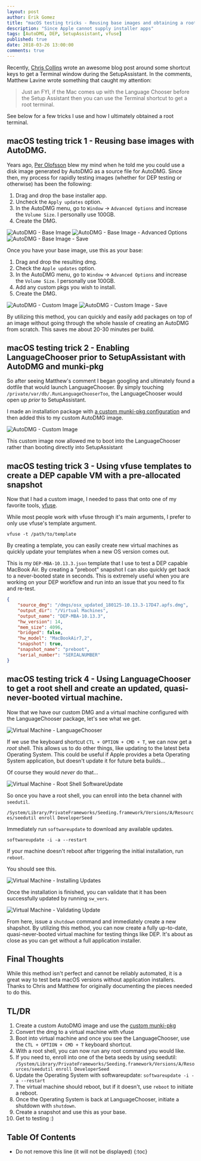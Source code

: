 ```yaml
---
layout: post
author: Erik Gomez
title: "macOS testing tricks - Reusing base images and obtaining a root shell prior to SetupAssistant with LanguageChooser"
description: "Since Apple cannot supply installer apps"
tags: [AutoDMG, DEP, SetupAssistant, vfuse]
published: true
date: 2018-03-26 13:00:00
comments: true
---
```


Recently, [Chris Collins](https://chris-collins.io/2018/03/15/Using-Terminal-At-macOS-Setup-Assistant/) wrote an awesome blog post around some shortcut keys to get a Terminal window during the SetupAssistant. In the comments, Matthew Lavine wrote something that caught my attention:

> Just an FYI, if the Mac comes up with the Language Chooser before the Setup Assistant then you can use the Terminal shortcut to get a root terminal.

See below for a few tricks I use and how I ultimately obtained a root terminal.

## macOS testing trick 1 - Reusing base images with AutoDMG.
Years ago, [Per Olofsson](https://github.com/MagerValp) blew my mind when he told me you could use a disk image generated by AutoDMG as a source file for AutoDMG. Since then, my process for rapidly testing images (whether for DEP testing or otherwise) has been the following:

1. Drag and drop the base installer app.
2. Uncheck the `Apply updates` option.
3. In the AutoDMG menu, go to `Window` -> `Advanced Options` and increase the `Volume Size`. I personally use 100GB.
4. Create the DMG.

![AutoDMG - Base Image](/images/2018/03/base_image.png)
![AutoDMG - Base Image - Advanced Options](/images/2018/03/base_image_advanced_options.png)
![AutoDMG - Base Image - Save](/images/2018/03/base_image_save.png)

Once you have your base image, use this as your base:

1. Drag and drop the resulting dmg.
2. Check the `Apple updates` option.
3. In the AutoDMG menu, go to `Window` -> `Advanced Options` and increase the `Volume Size`. I personally use 100GB.
4. Add any custom pkgs you wish to install.
5. Create the DMG.

![AutoDMG - Custom Image](/images/2018/03/custom_image.png)
![AutoDMG - Custom Image - Save](/images/2018/03/custom_image_save.png)

By utilizing this method, you can quickly and easily add packages on top of an image without going through the whole hassle of creating an AutoDMG from scratch. This saves me about 20-30 minutes per build.

## macOS testing trick 2 - Enabling LanguageChooser prior to SetupAssistant with AutoDMG and munki-pkg
So after seeing Matthew's comment I began googling and ultimately found a dotfile that would launch LanguageChooser. By simply touching `/private/var/db/.RunLanguageChooserToo`, the LanguageChooser would open up _prior_ to SetupAssistant.

I made an installation package with [a custom munki-pkg configuration](https://github.com/erikng/munki-pkg-pkgs/tree/master/EnableLanguageChooser) and then added this to my custom AutoDMG image.

![AutoDMG - Custom Image](/images/2018/03/custom_image.png)

This custom image now allowed me to boot into the LanguageChooser rather than booting directly into SetupAssistant

## macOS testing trick 3 - Using vfuse templates to create a DEP capable VM with a pre-allocated snapshot
Now that I had a custom image, I needed to pass that onto one of my favorite tools, [vfuse](https://github.com/chilcote/vfuse).

While most people work with vfuse through it's main arguments, I prefer to only use vfuse's template argument.

`vfuse -t /path/to/template`

By creating a template, you can easily create new virtual machines as quickly update your templates when a new OS version comes out.

This is my `DEP-MBA-10.13.3.json` template that I use to test a DEP capable MacBook Air. By creating a "preboot" snapshot I can also quickly get back to a never-booted state in seconds. This is extremely useful when you are working on your DEP workflow and run into an issue that you need to fix and re-test.

```json
{
    "source_dmg": "/dmgs/osx_updated_180125-10.13.3-17D47.apfs.dmg",
    "output_dir": "/Virtual Machines",
    "output_name": "DEP-MBA-10.13.3",
    "hw_version": 14,
    "mem_size": 4096,
    "bridged": false,
    "hw_model": "MacBookAir7,2",
    "snapshot": true,
    "snapshot_name": "preboot",
    "serial_number": "SERIALNUMBER"
}
```

## macOS testing trick 4 - Using LanguageChooser to get a root shell and create an updated, quasi-never-booted virtual machine.
Now that we have our custom DMG and a virtual machine configured with the LanguageChooser package, let's see what we get.

![Virtual Machine - LanguageChooser](/images/2018/03/virtual_machine_language_chooser.png)

If we use the keyboard shortcut `CTL + OPTION + CMD + T`, we can now get a _root_ shell. This allows us to do other things, like updating to the latest beta Operating System. This could be useful if Apple provides a beta Operating System application, but doesn't update it for future beta builds...

Of course they would _never_ do that...

![Virtual Machine - Root Shell SoftwareUpdate](/images/2018/03/virtual_machine_root_shell_softwareupdate.png)

So once you have a root shell, you can enroll into the beta channel with `seedutil`.

`/System/Library/PrivateFrameworks/Seeding.framework/Versions/A/Resources/seedutil enroll DeveloperSeed`

Immediately run `softwareupdate` to download any available updates.

`softwareupdate -i -a --restart`

If your machine doesn't reboot after triggering the initial installation, run `reboot`.

You should see this.

![Virtual Machine - Installing Updates](/images/2018/03/virtual_machine_installing_updates.png)

Once the installation is finished, you can validate that it has been successfully updated by running `sw_vers`.

![Virtual Machine - Validating Update](/images/2018/03/virtual_machine_validating_update.png)

From here, issue a `shutdown` command and immediately create a new shapshot. By utilizing this method, you can now create a fully up-to-date, quasi-never-booted virtual machine for testing things like DEP. It's about as close as you can get without a full application installer.

## Final Thoughts
While this method isn't perfect and cannot be reliably automated, it is a great way to test beta macOS versions without application installers. Thanks to Chris and Matthew for originally documenting the pieces needed to do this.

## TL/DR
1. Create a custom AutoDMG image and use the [custom munki-pkg](https://github.com/munki/munki-pkg/pull/30)
2. Convert the dmg to a virtual machine with vfuse
3. Boot into virtual machine and once you see the LanguageChooser, use the `CTL + OPTION + CMD + T` keyboard shortcut.
4. With a root shell, you can now run any root command you would like.
5. If you need to, enroll into one of the beta seeds by using seedutil: `/System/Library/PrivateFrameworks/Seeding.framework/Versions/A/Resources/seedutil enroll DeveloperSeed`
6. Update the Operating System with softwareupdate: `softwareupdate -i -a --restart`
7. The virtual machine should reboot, but if it doesn't, use `reboot` to initiate a reboot.
8. Once the Operating System is back at LanguageChooser, initiate a shutdown with `shutdown`.
9. Create a snapshot and use this as your base.
10. Get to testing :)

## Table Of Contents
* Do not remove this line (it will not be displayed)
{:toc}
